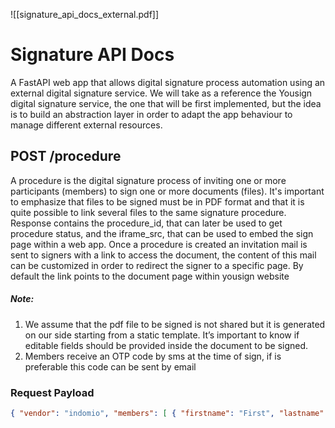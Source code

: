 ![[signature_api_docs_external.pdf]]

# Signature API Docs
A FastAPI web app that allows digital signature process automation using an external digital signature service. We will take as a reference the Yousign digital signature service, the one that will be first implemented, but the idea is to build an abstraction layer in order to adapt the app behaviour to manage different external resources.

## POST /procedure
A procedure is the digital signature process of inviting one or more participants (members) to sign one or more documents (files). It's important to emphasize that files to be signed must be in PDF format and that it is quite possible to link several files to the same signature procedure. Response contains the procedure_id, that can later be used to get procedure status, and the iframe_src, that can be used to embed the sign page within a web app. Once a procedure is created an invitation mail is sent to signers with a link to access the document, the content of this mail can be customized in order to redirect the signer to a specific page. By default the link points to the document page within yousign website

##### Note:
1. We assume that the pdf file to be signed is not shared but it is generated on our side starting from a static template. It’s important to know if editable fields should be provided inside the document to be signed. 
2. Members receive an OTP code by sms at the time of sign, if is preferable this code can be sent by email

### Request Payload
```json
{ "vendor": "indomio", "members": [ { "firstname": "First", "lastname": "Signer", "email": "first.signer@example.it", "phone": "+393921234567", }, { "firstname": "Second", "lastname": "Signer", "email": "second.signer@example.it", "phone": "+393927654321", } ] }
```